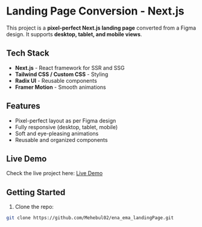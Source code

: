 # Landing Page Conversion - Next.js

This project is a **pixel-perfect Next.js landing page** converted from a Figma design. It supports **desktop, tablet, and mobile views**.

## Tech Stack
- **Next.js** - React framework for SSR and SSG
- **Tailwind CSS / Custom CSS** - Styling
- **Radix UI** - Reusable components
- **Framer Motion** - Smooth animations

## Features
- Pixel-perfect layout as per Figma design
- Fully responsive (desktop, tablet, mobile)
- Soft and eye-pleasing animations
- Reusable and organized components

## Live Demo
Check the live project here: [Live Demo](https://ena-ema-landing-theta.vercel.app/)

## Getting Started
1. Clone the repo:  
```bash
git clone https://github.com/Mehebul02/ena_ema_landingPage.git
